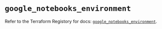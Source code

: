 # `google_notebooks_environment`

Refer to the Terraform Registory for docs: [`google_notebooks_environment`](https://registry.terraform.io/providers/hashicorp/google-beta/5.9.0/docs/resources/google_notebooks_environment).
